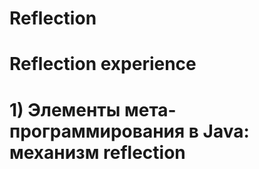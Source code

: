 # Reflection
# Reflection experience
# 1) Элементы мета-программирования в Java: механизм reflection

